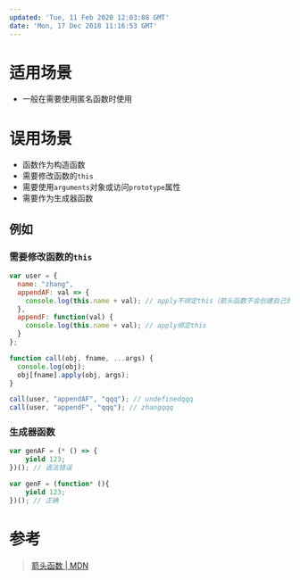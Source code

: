 ```yaml
---
updated: 'Tue, 11 Feb 2020 12:03:08 GMT'
date: 'Mon, 17 Dec 2018 11:16:53 GMT'
---
```


# 适用场景

-   一般在需要使用匿名函数时使用

# 误用场景

-   函数作为构造函数
-   需要修改函数的`this`
-   需要使用`arguments`对象或访问`prototype`属性
-   需要作为生成器函数

## 例如

### 需要修改函数的`this`

```javascript
var user = {
  name: "zhang",
  appendAF: val => {
    console.log(this.name + val); // apply不绑定this（箭头函数不会创建自己的this,它只会从自己的作用域链的上一层继承this。）
  },
  appendF: function(val) {
    console.log(this.name + val); // apply绑定this
  }
};

function call(obj, fname, ...args) {
  console.log(obj);
  obj[fname].apply(obj, args);
}

call(user, "appendAF", "qqq"); // undefinedqqq
call(user, "appendF", "qqq"); // zhangqqq
```

### 生成器函数

```javascript
var genAF = (* () => {
    yield 123;
})(); // 语法错误

var genF = (function* (){
    yield 123;
})(); // 正确
```

# 参考

> [箭头函数 | MDN](https://developer.mozilla.org/zh-CN/docs/Web/JavaScript/Reference/Functions/Arrow_functions)
